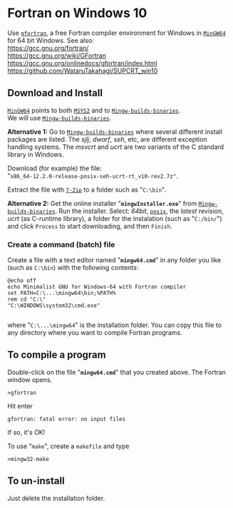 # Fortran on Windows 10


Use
[`gfortran`](https://en.wikipedia.org/wiki/GNU_Fortran),
a free Fortran compiler environment for Windows in [`MinGW64`](https://www.mingw-w64.org/) for 64 bit Windows. See also:  
https://gcc.gnu.org/fortran/  
https://gcc.gnu.org/wiki/GFortran  
https://gcc.gnu.org/onlinedocs/gfortran/index.html  
https://github.com/WataruTakahagi/SUPCRT_win10  

## Download and Install

[`MinGW64`](https://www.mingw-w64.org/downloads/) points to both [`MSYS2`](https://www.msys2.org/) and to [`Mingw-builds-binaries`](https://github.com/niXman/mingw-builds-binaries).  
We will use [`Mingw-builds-binaries`](https://github.com/niXman/mingw-builds-binaries).

**Alternative 1:** Go to [`Mingw-builds-binaries`](https://github.com/niXman/mingw-builds-binaries/releases) where several different install packages are listed. The _sjlj_, _dwarf_, _seh_, etc, are different exception handling systems. The _msvcrt_ and _ucrt_ are two variants of the C standard library in Windows.

Download (for example) the file:  
"`x86_64-12.2.0-release-posix-seh-ucrt-rt_v10-rev2.7z"`.

Extract the file with [`7-Zip`](https://www.7-zip.org/) to a folder such as "`C:\bin`".

**Alternative 2:** Get the online installer "**`mingwInstaller.exe`**" from [`Mingw-builds-binaries`](https://github.com/niXman/mingw-builds-binaries). Run the installer. Select: _64bit_, [`posix`](https://en.wikipedia.org/wiki/POSIX), the _latest_ revision, _ucrt_ (as C-runtime library), a folder for the instalation (such as "`C:/bin/`") and click `Process` to start downloading, and then `Finish`.

### Create a command (batch) file

Create a file with a text editor named "**`mingw64.cmd`**" in any folder you like (such as `C:\bin`) with the following contents:    

```
@echo off  
echo Minimalist GNU for Windows-64 with Fortran compiler  
set PATH=C:\...\mingw64\bin;%PATH%
rem cd "C:\"
"C:\WINDOWS\system32\cmd.exe"
  
```  

where "`C:\...\mingw64`" is the installation folder.
You can copy this file to any directory where you want to compile Fortran programs.

## To compile a program

Double-click on the file "**`mingw64.cmd`**" that you created above. The Fortran window opens.

```
>gfortran
```

Hit enter

```
gfortran: fatal error: no input files
```

If so, it's OK!

To use "`make`", create a `makefile` and type  

```
>mingw32-make
```

## To un-install

Just delete the installation folder.
